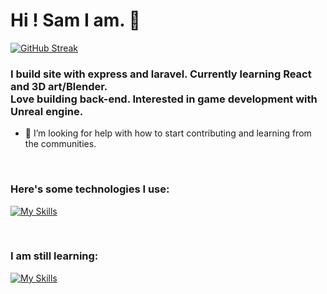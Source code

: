 <h1>Hi ! Sam I am. 💜</h1>

[![GitHub Streak](http://github-readme-streak-stats.herokuapp.com?user=fairydevmother&theme=tokyonight&hide_border=true&date_format=j%20M%5B%20Y%5D)](https://git.io/streak-stats)
### I build site with express and laravel. Currently learning React and 3D art/Blender.<br> Love building back-end. Interested in game development with Unreal engine.
- 🤔 I’m looking for help with how to start contributing and learning from the communities.


<!-- Markdown -->
<br>

### Here's some technologies I use:

[![My Skills](https://skills.thijs.gg/icons?i=html,css,javascript,bootstrap,jquery,nodejs,laravel,mysql,mongodb,express&theme=light)](https://skills.thijs.gg)

<br>

### I am still learning:

[![My Skills](https://skills.thijs.gg/icons?i=unrealengine,cpp,blender,react&theme=light)](https://skills.thijs.gg)
